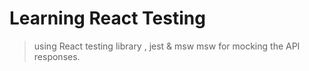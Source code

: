 # Learning React Testing
> using React testing library , jest & msw
> msw for mocking the API responses.
